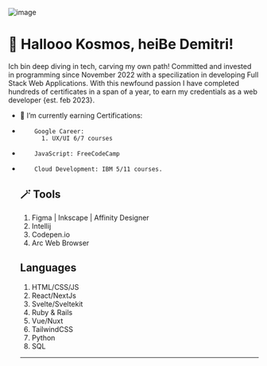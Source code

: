  ![image](https://github.com/user-attachments/assets/2173ac8d-845a-4609-a1aa-1d4b64210577)


# 👋 Hallooo Kosmos, heiBe Demitri!

Ich bin deep diving in tech, carving my own path! Committed and invested in programming since November 2022 with a specilization in developing Full Stack Web Applications. With this newfound passion I have completed hundreds of certificates in a span of a year, to earn my credentials as a web developer {est. feb 2023}.
- 🌱 I’m currently earning Certifications:
-         Google Career: 
            1. UX/UI 6/7 courses 
-         JavaScript: FreeCodeCamp
-         Cloud Development: IBM 5/11 courses.

  ## 🪄 Tools
  1. Figma | Inkscape | Affinity Designer
  2. Intellij
  3. Codepen.io
  4. Arc Web Browser

  ## Languages
  1. HTML/CSS/JS
  2. React/NextJs
  3. Svelte/Sveltekit
  4. Ruby & Rails
  5. Vue/Nuxt
  6. TailwindCSS
  7. Python
  8. SQL
  --------
  

<!---
CEODemitri/CEODemitri is a ✨ special ✨ repository because its `README.md` (this file) appears on your GitHub profile.
You can click the Preview link to take a look at your changes.
--->
